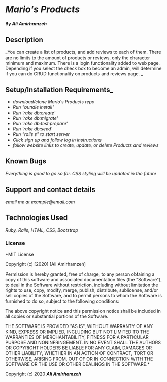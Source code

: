 # _Mario's Products_



#### By _**Ali Amirhamzeh**_

## Description

_You can create a list of products, and add reviews to each of them. There are no limits to the amount of products or reviews, only the character minimum and maximum. There is a login functionality added to web page. Depending if you select the check box to become an admin, will determine if you can do CRUD functionality on products and reviews page. _

## Setup/Installation Requirements_

* _download/clone Mario's Products repo_
* _Run "bundle install"_
* _Run 'rake db:create'_
* _Run 'rake db:migrate'_
* _Run 'rake db:test:prepare'_
* _Run 'rake db:seed'_
* _Run "rails s" to start server_
* _Click sign up and follow log in instructions_
* _follow website links to create, update, or delete Products and reviews_


## Known Bugs

_Everything is good to go so far. CSS styling will be updated in the future_

## Support and contact details

_email me at example@email.com_

## Technologies Used

_Ruby, Rails, HTML, CSS, Bootstrap_

### License

*MIT License

Copyright (c) [2020] [Ali Amirhamzeh]

Permission is hereby granted, free of charge, to any person obtaining a copy
of this software and associated documentation files (the "Software"), to deal
in the Software without restriction, including without limitation the rights
to use, copy, modify, merge, publish, distribute, sublicense, and/or sell
copies of the Software, and to permit persons to whom the Software is
furnished to do so, subject to the following conditions:

The above copyright notice and this permission notice shall be included in all
copies or substantial portions of the Software.

THE SOFTWARE IS PROVIDED "AS IS", WITHOUT WARRANTY OF ANY KIND, EXPRESS OR
IMPLIED, INCLUDING BUT NOT LIMITED TO THE WARRANTIES OF MERCHANTABILITY,
FITNESS FOR A PARTICULAR PURPOSE AND NONINFRINGEMENT. IN NO EVENT SHALL THE
AUTHORS OR COPYRIGHT HOLDERS BE LIABLE FOR ANY CLAIM, DAMAGES OR OTHER
LIABILITY, WHETHER IN AN ACTION OF CONTRACT, TORT OR OTHERWISE, ARISING FROM,
OUT OF OR IN CONNECTION WITH THE SOFTWARE OR THE USE OR OTHER DEALINGS IN THE
SOFTWARE.*

Copyright (c) 2020 **_Ali Amirhamzeh_**
